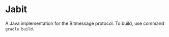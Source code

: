 Jabit
=====

A Java implementation for the Bitmessage protocol. To build, use command `gradle build`.